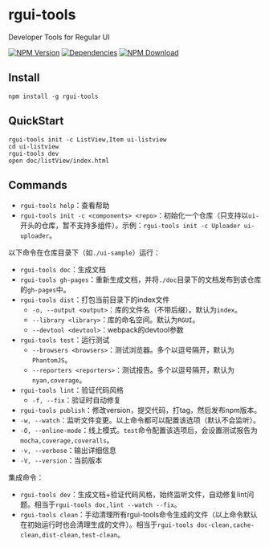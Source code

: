 # rgui-tools

Developer Tools for Regular UI

[![NPM Version][npm-img]][npm-url]
[![Dependencies][david-img]][david-url]
[![NPM Download][download-img]][download-url]

[npm-img]: http://img.shields.io/npm/v/rgui-tools.svg?style=flat-square
[npm-url]: http://npmjs.org/package/rgui-tools
[david-img]: http://img.shields.io/david/regular-ui/rgui-tools.svg?style=flat-square
[david-url]: https://david-dm.org/regular-ui/rgui-tools
[download-img]: https://img.shields.io/npm/dm/rgui-tools.svg?style=flat-square
[download-url]: https://npmjs.org/package/rgui-tools

## Install

```shell
npm install -g rgui-tools
```

## QuickStart

```shell
rgui-tools init -c ListView,Item ui-listview
cd ui-listview
rgui-tools dev
open doc/listView/index.html
```

## Commands

- `rgui-tools help`：查看帮助
- `rgui-tools init -c <components> <repo>`：初始化一个仓库（只支持以`ui-`开头的仓库，暂不支持多组件）。示例：`rgui-tools init -c Uploader ui-uploader`。

以下命令在仓库目录下（如`./ui-sample`）运行：

- `rgui-tools doc`：生成文档
- `rgui-tools gh-pages`：重新生成文档，并将`./doc`目录下的文档发布到该仓库的`gh-pages`中。
- `rgui-tools dist`：打包当前目录下的index文件
    - `-o, --output <output>`：库的文件名（不带后缀）。默认为`index`。
    - `--library <library>`：库的命名空间。默认为`RGUI`。
    - `--devtool <devtool>`：webpack的devtool参数
- `rgui-tools test`：运行测试
    - `--browsers <browsers>`：测试浏览器。多个以逗号隔开，默认为`PhantomJS`。
    - `--reporters <reporters>`：测试报告。多个以逗号隔开，默认为`nyan,coverage`。
- `rgui-tools lint`：验证代码风格
    - `-f, --fix`：验证时自动修复
- `rgui-tools publish`：修改version，提交代码，打tag，然后发布npm版本。
- `-w, --watch`：监听文件变更。以上命令都可以配置该选项（默认不会监听）。
- `-O, --online-mode`：线上模式。`test`命令配置该选项后，会设置测试报告为`mocha,coverage,coveralls`。
- `-v, --verbose`：输出详细信息
- `-V, --version`：当前版本

集成命令：

- `rgui-tools dev`：生成文档+验证代码风格，始终监听文件，自动修复lint问题。相当于`rgui-tools doc,lint --watch --fix`。
- `rgui-tools clean`：手动清理所有rgui-tools命令生成的文件（以上命令默认在初始运行时也会清理生成的文件）。相当于`rgui-tools doc-clean,cache-clean,dist-clean,test-clean`。
